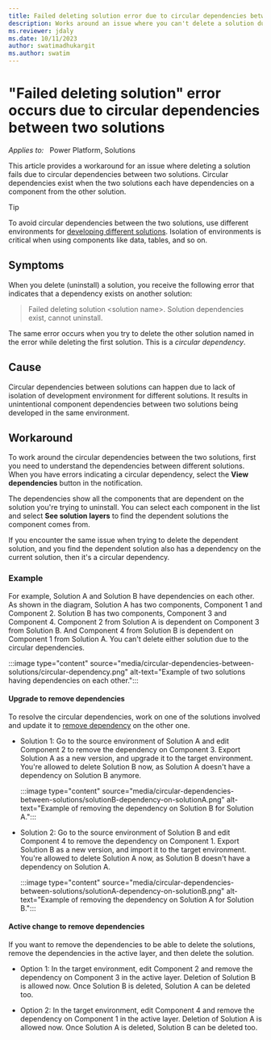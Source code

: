 ```yaml
---
title: Failed deleting solution error due to circular dependencies between two solutions
description: Works around an issue where you can't delete a solution due to circular dependencies between two solutions in Power Apps.
ms.reviewer: jdaly
ms.date: 10/11/2023
author: swatimadhukargit
ms.author: swatim
---
```

# "Failed deleting solution" error occurs due to circular dependencies between two solutions

_Applies to:_ &nbsp; Power Platform, Solutions

This article provides a workaround for an issue where deleting a solution fails due to circular dependencies between two solutions. Circular dependencies exist when the two solutions each have dependencies on a component from the other solution.

> [!TIP]
> To avoid circular dependencies between the two solutions, use different environments for [developing different solutions](/power-platform/alm/organize-solutions#multiple-solution-layering-and-dependencies). Isolation of environments is critical when using components like data, tables, and so on.

## Symptoms

When you delete (uninstall) a solution, you receive the following error that indicates that a dependency exists on another solution:

> Failed deleting solution \<solution name\>. Solution dependencies exist, cannot uninstall.

The same error occurs when you try to delete the other solution named in the error while deleting the first solution. This is a *circular dependency*.

## Cause

Circular dependencies between solutions can happen due to lack of isolation of development environment for different solutions. It results in unintentional component dependencies between two solutions being developed in the same environment.

## Workaround

To work around the circular dependencies between the two solutions, first you need to understand the dependencies between different solutions. When you have errors indicating a circular dependency, select the **View dependencies** button in the notification.

The dependencies show all the components that are dependent on the solution you're trying to uninstall. You can select each component in the list and select **See solution layers** to find the dependent solutions the component comes from.

If you encounter the same issue when trying to delete the dependent solution, and you find the dependent solution also has a dependency on the current solution, then it's a circular dependency.

### Example

For example, Solution A and Solution B have dependencies on each other. As shown in the diagram, Solution A has two components, Component 1 and Component 2. Solution B has two components, Component 3 and Component 4. Component 2 from Solution A is dependent on Component 3 from Solution B. And Component 4 from Solution B is dependent on Component 1 from Solution A. You can't delete either solution due to the circular dependencies.

:::image type="content" source="media/circular-dependencies-between-solutions/circular-dependency.png" alt-text="Example of two solutions having dependencies on each other.":::

#### Upgrade to remove dependencies

To resolve the circular dependencies, work on one of the solutions involved and update it to [remove dependency](/power-platform/alm/removing-dependencies) on the other one.

- Solution 1: Go to the source environment of Solution A and edit Component 2 to remove the dependency on Component 3. Export Solution A as a new version, and upgrade it to the target environment. You're allowed to delete Solution B now, as Solution A doesn't have a dependency on Solution B anymore.

  :::image type="content" source="media/circular-dependencies-between-solutions/solutionB-dependency-on-solutionA.png" alt-text="Example of removing the dependency on Solution B for Solution A.":::

- Solution 2: Go to the source environment of Solution B and edit Component 4 to remove the dependency on Component 1. Export Solution B as a new version, and import it to the target environment. You're allowed to delete Solution A now, as Solution B doesn't have a dependency on Solution A.

  :::image type="content" source="media/circular-dependencies-between-solutions/solutionA-dependency-on-solutionB.png" alt-text="Example of removing the dependency on Solution A for Solution B.":::

#### Active change to remove dependencies

If you want to remove the dependencies to be able to delete the solutions, remove the dependencies in the active layer, and then delete the solution.

- Option 1: In the target environment, edit Component 2 and remove the dependency on Component 3 in the active layer. Deletion of Solution B is allowed now. Once Solution B is deleted, Solution A can be deleted too.

- Option 2: In the target environment, edit Component 4 and remove the dependency on Component 1 in the active layer. Deletion of Solution A is allowed now. Once Solution A is deleted, Solution B can be deleted too.
